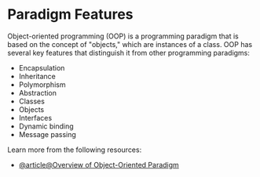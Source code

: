 # Paradigm Features

Object-oriented programming (OOP) is a programming paradigm that is based on the concept of "objects," which are instances of a class. OOP has several key features that distinguish it from other programming paradigms:

- Encapsulation
- Inheritance
- Polymorphism
- Abstraction
- Classes
- Objects
- Interfaces
- Dynamic binding
- Message passing

Learn more from the following resources:

- [@article@Overview of Object-Oriented Paradigm](https://www.tutorialspoint.com/software_architecture_design/object_oriented_paradigm.htm)
